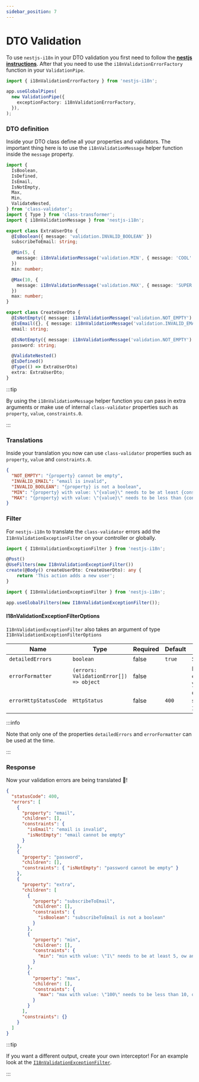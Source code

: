 ```yaml
---
sidebar_position: 7
---
```


# DTO Validation

To use `nestjs-i18n` in your DTO validation you first need to follow the [**nestjs instructions**](https://docs.nestjs.com/techniques/validation). After that you need to use the `i18nValidationErrorFactory` function in your `ValidationPipe`.

```typescript title="src/main.ts"
import { i18nValidationErrorFactory } from 'nestjs-i18n';

app.useGlobalPipes(
  new ValidationPipe({
    exceptionFactory: i18nValidationErrorFactory,
  }),
);
```

### DTO definition

Inside your DTO class define all your properties and validators. The important thing here is to use the `i18nValidationMessage` helper function inside the `message` property.

```typescript title="src/dto/create-user.dto.ts"
import {
  IsBoolean,
  IsDefined,
  IsEmail,
  IsNotEmpty,
  Max,
  Min,
  ValidateNested,
} from 'class-validator';
import { Type } from 'class-transformer';
import { i18nValidationMessage } from 'nestjs-i18n';

export class ExtraUserDto {
  @IsBoolean({ message: 'validation.INVALID_BOOLEAN' })
  subscribeToEmail: string;

  @Min(5, {
    message: i18nValidationMessage('validation.MIN', { message: 'COOL' }),
  })
  min: number;

  @Max(10, {
    message: i18nValidationMessage('validation.MAX', { message: 'SUPER' }),
  })
  max: number;
}

export class CreateUserDto {
  @IsNotEmpty({ message: i18nValidationMessage('validation.NOT_EMPTY') })
  @IsEmail({}, { message: i18nValidationMessage('validation.INVALID_EMAIL') })
  email: string;

  @IsNotEmpty({ message: i18nValidationMessage('validation.NOT_EMPTY') })
  password: string;

  @ValidateNested()
  @IsDefined()
  @Type(() => ExtraUserDto)
  extra: ExtraUserDto;
}
```

:::tip

By using the `i18nValidationMessage` helper function you can pass in extra arguments or make use of internal `class-validator` properties such as `property`, `value`, `constraints.0`.

:::

### Translations

Inside your translation you now can use `class-validator` properties such as `property`, `value` and `constraints.0`.

```json title="src/i18n/en/validation.json"
{
  "NOT_EMPTY": "{property} cannot be empty",
  "INVALID_EMAIL": "email is invalid",
  "INVALID_BOOLEAN": "{property} is not a boolean",
  "MIN": "{property} with value: \"{value}\" needs to be at least {constraints.0}, ow and {message}",
  "MAX": "{property} with value: \"{value}\" needs to be less than {constraints.0}, ow and {message}"
}
```

### Filter

For `nestjs-i18n` to translate the `class-validator` errors add the `I18nValidationExceptionFilter` on your controller or globally.

```typescript title="src/app.controller.ts"
import { I18nValidationExceptionFilter } from 'nestjs-i18n';

@Post()
@UseFilters(new I18nValidationExceptionFilter())
create(@Body() createUserDto: CreateUserDto): any {
    return 'This action adds a new user';
}
```

```typescript title="src/main.ts"
import { I18nValidationExceptionFilter } from 'nestjs-i18n';

app.useGlobalFilters(new I18nValidationExceptionFilter());
```

#### I18nValidationExceptionFilterOptions

`I18nValidationExceptionFilter` also takes an argument of type `I18nValidationExceptionFilterOptions`

| Name                  | Type                                    | Required | Default | Description                                                            |
| --------------------- | --------------------------------------- | -------- | ------- | ---------------------------------------------------------------------- |
| `detailedErrors`      | `boolean`                               | false    | `true`  | Simplify error messages                                                |
| `errorFormatter`      | `(errors: ValidationError[]) => object` | false    |         | Return the validation errors in a format that you specify.             |
| `errorHttpStatusCode` | `HttpStatus`                            | false    | `400`   | Change the default http status code for the `I18nValidationException`. |

:::info

Note that only one of the properties `detailedErrors` and `errorFormatter` can be used at the time.

:::

### Response

Now your validation errors are being translated 🎉!

```json title="response"
{
  "statusCode": 400,
  "errors": [
    {
      "property": "email",
      "children": [],
      "constraints": {
        "isEmail": "email is invalid",
        "isNotEmpty": "email cannot be empty"
      }
    },
    {
      "property": "password",
      "children": [],
      "constraints": { "isNotEmpty": "password cannot be empty" }
    },
    {
      "property": "extra",
      "children": [
        {
          "property": "subscribeToEmail",
          "children": [],
          "constraints": {
            "isBoolean": "subscribeToEmail is not a boolean"
          }
        },
        {
          "property": "min",
          "children": [],
          "constraints": {
            "min": "min with value: \"1\" needs to be at least 5, ow and COOL"
          }
        },
        {
          "property": "max",
          "children": [],
          "constraints": {
            "max": "max with value: \"100\" needs to be less than 10, ow and SUPER"
          }
        }
      ],
      "constraints": {}
    }
  ]
}
```

:::tip

If you want a different output, create your own interceptor! For an example look at the [`I18nValidationExceptionFilter`](https://github.com/toonvanstrijp/nestjs-i18n/blob/main/src/filters/i18n-validation-exception.filter.ts).

:::
